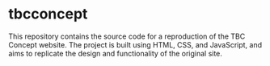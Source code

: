 # tbcconcept
This repository contains the source code for a reproduction of the TBC Concept website. The project is built using HTML, CSS, and JavaScript, and aims to replicate the design and functionality of the original site.
